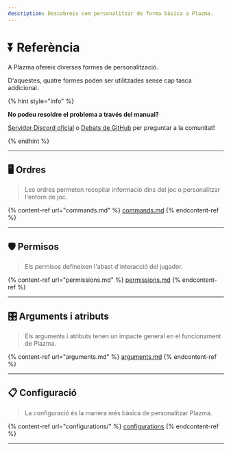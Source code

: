 ```yaml
---
description: Descobreix com personalitzar de forma bàsica a Plazma.
---
```


# ⏬ Referència

A Plazma ofereix diverses formes de personalització.

D'aquestes, quatre formes poden ser utilitzades sense cap tasca addicional.

{% hint style="info" %}

**No podeu resoldre el problema a través del manual?**

[Servidor Discord oficial](https://discord.gg/MmfC52K8A8) o [Debats de GitHub](https://github.com/PlazmaMC/PlazmaBukkit/discussions) per preguntar a la comunitat!

{% endhint %}

***

## 🖥️ Ordres <a href="#id-1" id="id-1"></a>

> Les ordres permeten recopilar informació dins del joc o personalitzar l'entorn de joc.

{% content-ref url="commands.md" %}
[commands.md](commands.md)
{% endcontent-ref %}

***

## 🛡️ Permisos <a href="#id-2" id="id-2"></a>

> Els permisos defineixen l'abast d'interacció del jugador.

{% content-ref url="permissions.md" %}
[permissions.md](permissions.md)
{% endcontent-ref %}

***

## 🎛️ Arguments i atributs <a href="#id-3" id="id-3"></a>

> Els arguments i atributs tenen un impacte general en el funcionament de Plazma.

{% content-ref url="arguments.md" %}
[arguments.md](arguments.md)
{% endcontent-ref %}

***

## 📋 Configuració <a href="#id-4" id="id-4"></a>

> La configuració és la manera més bàsica de personalitzar Plazma.

{% content-ref url="configurations/" %}
[configurations](configurations/)
{% endcontent-ref %}

***
